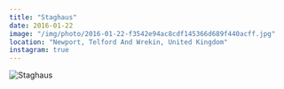 ```yaml
---
title: "Staghaus"
date: 2016-01-22
image: "/img/photo/2016-01-22-f3542e94ac8cdf145366d689f440acff.jpg"
location: "Newport, Telford And Wrekin, United Kingdom"
instagram: true
---
```


![Staghaus](/img/photo/2016-01-22-f3542e94ac8cdf145366d689f440acff.jpg)
